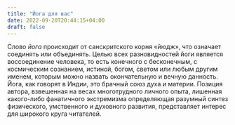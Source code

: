 ```yaml
---
title: "Йога для вас"
date: 2022-09-20T20:44:15+04:00
draft: false
---
```


Слово _йога_ происходит от санскритского корня «йюдж», что означает соединять или объединять.
Целью всех разновидностей йоги является воссоединение человека, то есть конечного с бесконечным, с космическим сознанием, истиной, богом, светом или любым другим именем, которым можно назвать окончательную и вечную данность. Йога, как говорят в Индии, это брачный союз духа и материи.
Позиция автора, взвешенная на весах многотрудного личного опыта, лишенная какого-либо фанатичного экстремизма определяющая разумный синтез физического, умственного и духовного развития, представляет интерес для широкого круга читателей.

